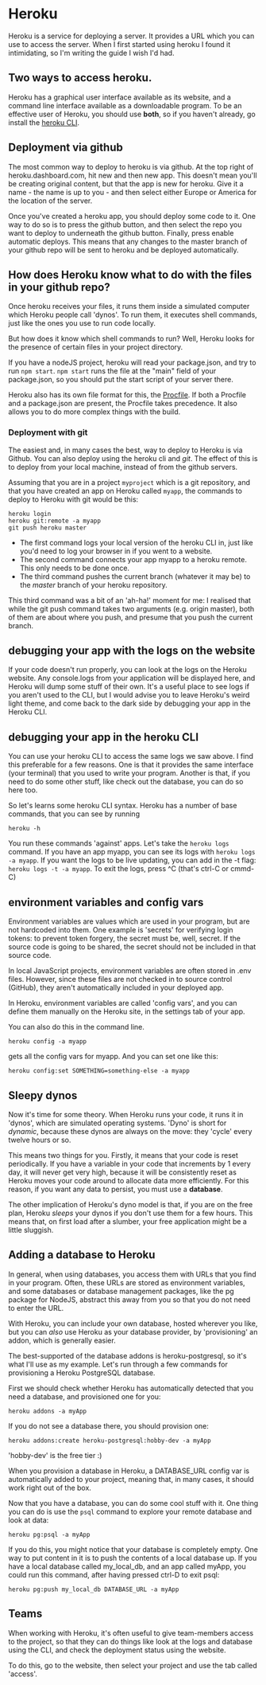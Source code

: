 # Heroku

Heroku is a service for deploying a server. It provides a URL which you can use to access the server. When I first started using heroku I found it intimidating, so I'm writing the guide I wish I'd had. 

## Two ways to access heroku.
Heroku has a graphical user interface available as its website, and a command line interface available as a downloadable program. To be an effective user of Heroku, you should use __both__, so if you haven't already, go install the [heroku CLI](https://devcenter.heroku.com/articles/heroku-cli). 


## Deployment via github
The most common way to deploy to heroku is via github. At the top right of heroku.dashboard.com, hit new and then new app. This doesn't mean you'll be creating original content, but that the app is new for heroku. Give it a name - the name is up to you - and then select either Europe or America for the location of the server. 

Once you've created a heroku app, you should deploy some code to it. One way to do so is to press the github button, and then select the repo you want to deploy to underneath the github button. Finally, press enable automatic deploys. This means that any changes to the master branch of your github repo will be sent to heroku and be deployed automatically. 

## How does Heroku know what to do with the files in your github repo?
Once heroku receives your files, it runs them inside a simulated computer which Heroku people call 'dynos'. To run them, it executes shell commands, just like the ones you use to run code locally. 

But how does it know which shell commands to run? Well, Heroku looks for the presence of certain files in your project directory. 

If you have a nodeJS project, heroku will read your package.json, and try to run ```npm start```. ```npm start``` runs the file at the "main" field of your package.json, so you should put the start script of your server there.

Heroku also has its own file format for this, the [Procfile](https://devcenter.heroku.com/articles/procfile). If both a Procfile and a package.json are present, the Procfile takes precedence. It also allows you to do more complex things with the build.

### Deployment with git
The easiest and, in many cases the best, way to deploy to Heroku is via Github. You can also deploy using the heroku cli and _git_. The effect of this is to deploy from your local machine, instead of from the github servers. 

Assuming that you are in a project ```myproject``` which is a git repository, and that you have created an app on Heroku called ```myapp```, the commands to deploy to Heroku with git would be this:

```
heroku login
heroku git:remote -a myapp
git push heroku master
```

- The first command logs your local version of the heroku CLI in, just like you'd need to log your browser in if you went to a website. 
- The second command connects your app myapp to a heroku remote. This only needs to be done once. 
- The third command pushes the current branch (whatever it may be) to the _master_ branch of your heroku repository.

This third command was a bit of an 'ah-ha!' moment for me: I realised that while the git push command takes two arguments (e.g. origin master), both of them are about where you push, and presume that you push the current branch.

## debugging your app with the logs on the website
If your code doesn't run properly, you can look at the logs on the Heroku website. Any console.logs from your application will be displayed here, and Heroku will dump some stuff of their own. It's a useful place to see logs if you aren't used to the CLI, but I would advise you to leave Heroku's weird light theme, and come back to the dark side by debugging your app in the Heroku CLI. 

## debugging your app in the heroku CLI
You can use your heroku CLI to access the same logs we saw above. I find this preferable for a few reasons. One is that it provides the same interface (your terminal) that you used to write your program. Another is that, if you need to do some other stuff, like check out the database, you can do so here too.

So let's learns some heroku CLI syntax. Heroku has a number of base commands, that you can see by running

```
heroku -h
```

You run these commands 'against' apps. Let's take the ```heroku logs``` command. If you have an app myapp, you can see its logs with ```heroku logs -a myapp```. If you want the logs to be live updating, you can add in the -t flag: ```heroku logs -t -a myapp```. To exit the logs, press ^C (that's ctrl-C or cmmd-C)

## environment variables and config vars
Environment variables are values which are used in your program, but are not hardcoded into them. One example is 'secrets' for verifying login tokens: to prevent token forgery, the secret must be, well, secret. If the source code is going to be shared, the secret should not be included in that source code. 

In local JavaScript projects, environment variables are often stored in .env files. However, since these files are not checked in to source control (GitHub), they aren't automatically included in your deployed app. 

In Heroku, environment variables are called 'config vars', and you can define them manually on the Heroku site, in the settings tab of your app. 

You can also do this in the command line.

```
heroku config -a myapp
```

gets all the config vars for myapp. And you can set one like this:

```
heroku config:set SOMETHING=something-else -a myapp
```


## Sleepy dynos
Now it's time for some theory. When Heroku runs your code, it runs it in 'dynos', which are simulated operating systems. 'Dyno' is short for _dynamic_, because these dynos are always on the move: they 'cycle' every twelve hours or so.

This means two things for you. Firstly, it means that your code is reset periodically. If you have a variable in your code that increments by 1 every day, it will never get very high, because it will be consistently reset as Heroku moves your code around to allocate data more efficiently. For this reason, if you want any data to persist, you must use a __database__. 

The other implication of Heroku's dyno model is that, if you are on the free plan, Heroku _sleeps_ your dynos if you don't use them for a few hours. This means that, on first load after a slumber, your free application might be a little sluggish.

## Adding a database to Heroku
In general, when using databases, you access them with URLs that you find in your program. Often, these URLs are stored as environment variables, and some databases or database management packages, like the pg package for NodeJS, abstract this away from you so that you do not need to enter the URL. 

With Heroku, you can include your own database, hosted wherever you like, but you can _also_ use Heroku as your database provider, by 'provisioning' an addon, which is generally easier. 

The best-supported of the database addons is heroku-postgresql, so it's what I'll use as my example. Let's run through a few commands for provisioning a Heroku PostgreSQL database. 

First we should check whether Heroku has automatically detected that you need a database, and provisioned one for you:

```
heroku addons -a myApp
```

If you do not see a database there, you should provision one:

```
heroku addons:create heroku-postgresql:hobby-dev -a myApp
```

'hobby-dev' is the free tier :)

When you provision a database in Heroku, a DATABASE_URL config var is automatically added to your project, meaning that, in many cases, it should work right out of the box. 

Now that you have a database, you can do some cool stuff with it. One thing you can do is use the `psql` command to explore your remote database and look at data:

```
heroku pg:psql -a myApp
```

If you do this, you might notice that your database is completely empty. One way to put content in it is to push the contents of a local database up. If you have a local database called my_local_db, and an app called myApp, you could run this command, after having pressed ctrl-D to exit psql:

```
heroku pg:push my_local_db DATABASE_URL -a myApp
```

## Teams

When working with Heroku, it's often useful to give team-members access to the project, so that they can do things like look at the logs and database using the CLI, and check the deployment status using the website.

To do this, go to the website, then select your project and use the tab called 'access'. 